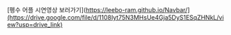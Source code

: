 [펭수 어플 시연영상 보러가기](https://leebo-ram.github.io/Navbar/](https://drive.google.com/file/d/1108Iyt75N3MHsUe4Gja5DyS1ESqZHNkL/view?usp=drive_link)
